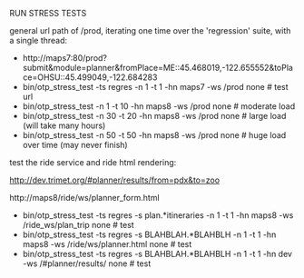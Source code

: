 RUN STRESS TESTS 



general url path of /prod, iterating one time over the 'regression' suite, with a single thread:

* http://maps7:80/prod?submit&module=planner&fromPlace=ME::45.468019,-122.655552&toPlace=OHSU::45.499049,-122.684283
* bin/otp_stress_test  -ts regres -n 1 -t 1 -hn maps7 -ws /prod none # test url
* bin/otp_stress_test -n  1 -t 10 -hn maps8 -ws /prod none  # moderate load 
* bin/otp_stress_test -n 30 -t 20 -hn maps8 -ws /prod none  # large load (will take many hours)
* bin/otp_stress_test -n 50 -t 50 -hn maps8 -ws /prod none  # huge load over time (may never finish)


test the ride service and ride html rendering:

http://dev.trimet.org/#planner/results/from=pdx&to=zoo

http://maps8/ride/ws/planner_form.html

* bin/otp_stress_test -ts regres -s plan.*itineraries -n 1 -t 1 -hn maps8 -ws /ride_ws/plan_trip none # test
* bin/otp_stress_test -ts regres -s BLAHBLAH.*BLAHBLH -n 1 -t 1 -hn maps8 -ws /ride/ws/planner.html none # test
* bin/otp_stress_test -ts regres -s BLAHBLAH.*BLAHBLH -n 1 -t 1 -hn dev   -ws /#planner/results/ none # test
